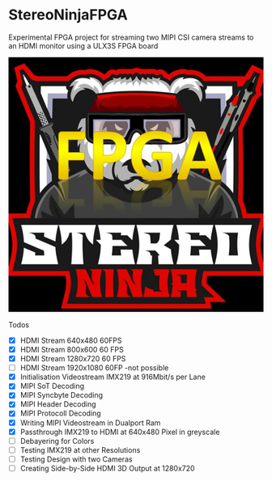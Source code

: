 # StereoNinjaFPGA
Experimental FPGA project for streaming two MIPI CSI camera streams to an HDMI monitor using a ULX3S FPGA board

![Stereo Ninja Logo FPGA](images/Stereoninja_FPGA.jpg)


Todos

- [x] HDMI Stream 640x480 60FPS
- [x] HDMI Stream 800x600 60 FPS
- [x] HDMI Stream 1280x720 60 FPS
- [ ] HDMI Stream 1920x1080 60FP -not possible
- [x] Initialisation Videostream IMX219 at 916Mbit/s per Lane 
- [x] MIPI SoT Decoding
- [x] MIPI Syncbyte Decoding
- [x] MIPI Header Decoding
- [x] MIPI Protocoll Decoding
- [x] Writing MIPI Videostream in Dualport Ram
- [x] Passthrough IMX219 to HDMI at 640x480 Pixel in greyscale
- [ ] Debayering for Colors
- [ ] Testing IMX219 at other Resolutions 
- [ ] Testing Design with two Cameras
- [ ] Creating Side-by-Side HDMI 3D Output at 1280x720 
